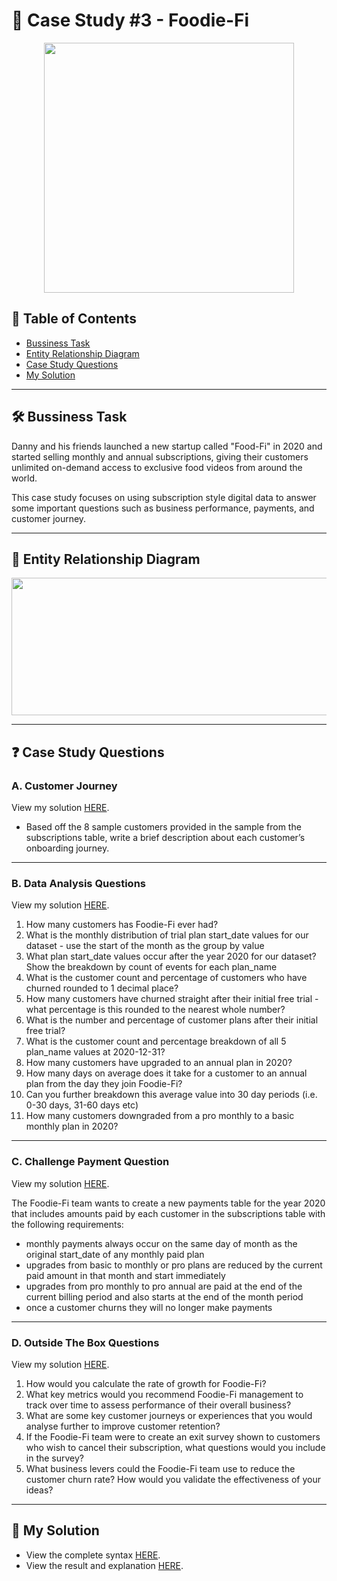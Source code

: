 # 🥑 Case Study #3 - Foodie-Fi
<p align="center">
<img src="https://github.com/qanhnn12/8-Week-SQL-Challenge/blob/main/IMG/3.png" align="center" width="400" height="400" >
  
## 📕 Table of Contents
* [Bussiness Task](https://github.com/qanhnn12/8-Week-SQL-Challenge/tree/main/Case%20Study%20%233%20-%20Foodie-Fi#%EF%B8%8F-bussiness-task)
* [Entity Relationship Diagram](https://github.com/qanhnn12/8-Week-SQL-Challenge/tree/main/Case%20Study%20%233%20-%20Foodie-Fi#-entity-relationship-diagram)
* [Case Study Questions](https://github.com/qanhnn12/8-Week-SQL-Challenge/tree/main/Case%20Study%20%233%20-%20Foodie-Fi#-case-study-questions)
* [My Solution](https://github.com/qanhnn12/8-Week-SQL-Challenge/tree/main/Case%20Study%20%233%20-%20Foodie-Fi#-my-solution)

---
## 🛠️ Bussiness Task
Danny and his friends launched a new startup called "Food-Fi" in 2020 and started selling monthly and annual subscriptions, 
  giving their customers unlimited on-demand access to exclusive food videos from around the world. 
  
  This case study focuses 
  on using subscription style digital data to answer some important questions such as business performance, payments, and customer journey.

---
## 🔐 Entity Relationship Diagram
<p align="center">
<img src="https://github.com/qanhnn12/8-Week-SQL-Challenge/blob/main/IMG/e3.PNG" align="center" width="550" height="220" >

---
## ❓ Case Study Questions
### A. Customer Journey
View my solution [HERE](https://github.com/qanhnn12/8-Week-SQL-Challenge/blob/main/Case%20Study%20%233%20-%20Foodie-Fi/Solution/A.%20Customer%20Journey.md).
* Based off the 8 sample customers provided in the sample from the subscriptions table, write a brief description about each customer’s onboarding journey.

---
### B. Data Analysis Questions
View my solution [HERE](https://github.com/qanhnn12/8-Week-SQL-Challenge/blob/main/Case%20Study%20%233%20-%20Foodie-Fi/Solution/B.%20Data%20Analysis%20Questions.md).

1. How many customers has Foodie-Fi ever had?
2. What is the monthly distribution of trial plan start_date values for our dataset - use the start of the month as the group by value
3. What plan start_date values occur after the year 2020 for our dataset? Show the breakdown by count of events for each plan_name
4. What is the customer count and percentage of customers who have churned rounded to 1 decimal place?
5. How many customers have churned straight after their initial free trial - what percentage is this rounded to the nearest whole number?
6. What is the number and percentage of customer plans after their initial free trial?
7. What is the customer count and percentage breakdown of all 5 plan_name values at 2020-12-31?
8. How many customers have upgraded to an annual plan in 2020?
9. How many days on average does it take for a customer to an annual plan from the day they join Foodie-Fi?
10. Can you further breakdown this average value into 30 day periods (i.e. 0-30 days, 31-60 days etc)
11. How many customers downgraded from a pro monthly to a basic monthly plan in 2020?

---
### C. Challenge Payment Question
View my solution [HERE](https://github.com/qanhnn12/8-Week-SQL-Challenge/blob/main/Case%20Study%20%233%20-%20Foodie-Fi/Solution/C.%20Challenge%20Payment%20Question.md).

The Foodie-Fi team wants to create a new payments table for the year 2020 that includes amounts paid by each customer in the subscriptions table with the following requirements:
  * monthly payments always occur on the same day of month as the original start_date of any monthly paid plan
  * upgrades from basic to monthly or pro plans are reduced by the current paid amount in that month and start immediately
  * upgrades from pro monthly to pro annual are paid at the end of the current billing period and also starts at the end of the month period
  * once a customer churns they will no longer make payments

---
### D. Outside The Box Questions 
View my solution [HERE](https://github.com/qanhnn12/8-Week-SQL-Challenge/blob/main/Case%20Study%20%233%20-%20Foodie-Fi/Solution/D.%20Outside%20The%20Box%20Questions.md).

1. How would you calculate the rate of growth for Foodie-Fi?
2. What key metrics would you recommend Foodie-Fi management to track over time to assess performance of their overall business?
3. What are some key customer journeys or experiences that you would analyse further to improve customer retention?
4. If the Foodie-Fi team were to create an exit survey shown to customers who wish to cancel their subscription, what questions would you include in the survey?
5. What business levers could the Foodie-Fi team use to reduce the customer churn rate? How would you validate the effectiveness of your ideas?

---
## 🚀 My Solution
* View the complete syntax [HERE](https://github.com/qanhnn12/8-Week-SQL-Challenge/tree/main/Case%20Study%20%233%20-%20Foodie-Fi/Syntax).
* View the result and explanation [HERE](https://github.com/qanhnn12/8-Week-SQL-Challenge/tree/main/Case%20Study%20%233%20-%20Foodie-Fi/Solution).
